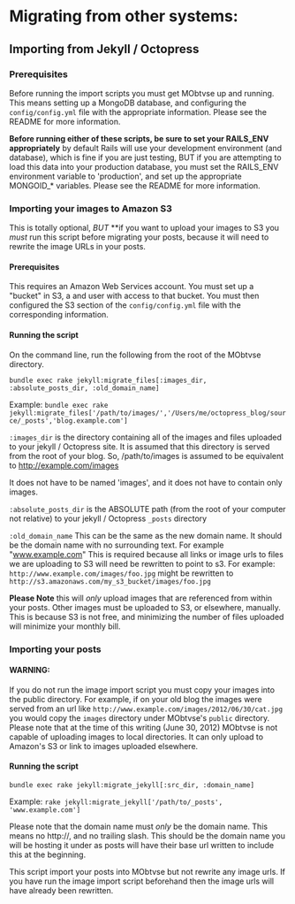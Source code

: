 # Migrating from other systems:

## Importing from Jekyll / Octopress

### Prerequisites
Before running the import scripts you must get MObtvse up and running. This means setting up a MongoDB database, and configuring the `config/config.yml` file with the appropriate information.  Please see the README for more information. 

**Before running either of these scripts, be sure to set your RAILS_ENV appropriately** by default Rails will use your development environment (and database), which is fine if you are just testing, BUT if you are attempting to load this data into your production database, you must set the RAILS_ENV environment variable to 'production', and set up the appropriate MONGOID_\* variables. Please see the README for more information. 

### Importing your images to Amazon S3
This is totally optional, *BUT* **if you want to upload your images to S3 you *must* run this script before migrating your posts, because it will need to rewrite the image URLs in your posts. 

#### Prerequisites
This requires an Amazon Web Services account. You must set up a "bucket" in S3,  a and user with access to that bucket. You must then configured the S3 section of the `config/config.yml` file with the corresponding information.

#### Running the script

On the command line, run the following from the root of the MObtvse directory.

    bundle exec rake jekyll:migrate_files[:images_dir, :absolute_posts_dir, :old_domain_name]
    
Example: `bundle exec rake jekyll:migrate_files['/path/to/images/','/Users/me/octopress_blog/source/_posts','blog.example.com']`

`:images_dir` is the directory containing all of the images and files uploaded to your jekyll / Octopress site. It is assumed that this directory is served from the root of your blog. So, /path/to/images is assumed to be equivalent to http://example.com/images

It does not have to be named 'images', and it does not have to contain only images.

`:absolute_posts_dir` is the ABSOLUTE path (from the root of your computer not relative) to your jekyll / Octopress `_posts` directory

`:old_domain_name` This can be the same as the new domain name. It should be the domain name with no surrounding text. For example "www.example.com" This is required because all links or image urls to files we are uploading to S3 will need be rewritten to point to s3. For example: 
`http://www.example.com/images/foo.jpg` might be rewritten to 
`http://s3.amazonaws.com/my_s3_bucket/images/foo.jpg`

**Please Note** this will *only* upload images that are referenced from within your posts. Other images must be uploaded to S3, or elsewhere, manually. This is because S3 is not free, and minimizing the number of files uploaded will minimize your monthly bill. 


### Importing your posts
#### WARNING:  
If you do not run the image import script you must copy your images into the public directory. For example, if on your old blog the images were served from an url like `http://www.example.com/images/2012/06/30/cat.jpg` you would copy the `images` directory under MObtvse's `public` directory.  Please note that at the time of this writing (June 30, 2012) MObtvse is not capable of uploading images to local directories. It can only upload to Amazon's S3 or link to images uploaded elsewhere. 

#### Running the script

    bundle exec rake jekyll:migrate_jekyll[:src_dir, :domain_name]
    
Example: `rake jekyll:migrate_jekyll['/path/to/_posts', 'www.example.com']`

Please note that the domain name must *only* be the domain name.
This means no http://, and no trailing slash. This should be the domain name 
you will be hosting it under as posts will have their base url 
written to include this at the beginning.

This script import your posts into MObtvse but not rewrite any image urls. If you have run the image import script beforehand then the image urls will have already been rewritten.




